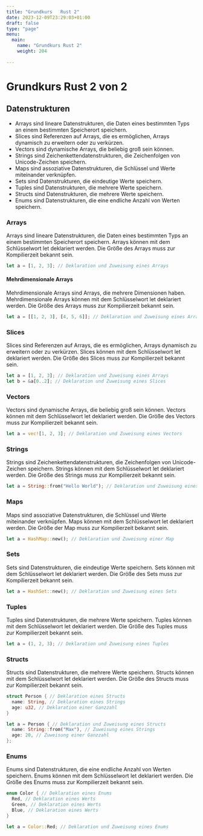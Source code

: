```yaml
---
title: "Grundkurs   Rust 2"
date: 2023-12-09T23:29:03+01:00
draft: false
type: "page"
menu: 
  main:
    name: "Grundkurs Rust 2"
    weight: 204
    
---
```

# Grundkurs Rust 2 von 2
## Datenstrukturen
* Arrays sind lineare Datenstrukturen, die Daten eines bestimmten Typs an einem bestimmten Speicherort speichern.
* Slices sind Referenzen auf Arrays, die es ermöglichen, Arrays dynamisch zu erweitern oder zu verkürzen.
* Vectors sind dynamische Arrays, die beliebig groß sein können.
* Strings sind Zeichenkettendatenstrukturen, die Zeichenfolgen von Unicode-Zeichen speichern.
* Maps sind assoziative Datenstrukturen, die Schlüssel und Werte miteinander verknüpfen.
* Sets sind Datenstrukturen, die eindeutige Werte speichern.
* Tuples sind Datenstrukturen, die mehrere Werte speichern.
* Structs sind Datenstrukturen, die mehrere Werte speichern.
* Enums sind Datenstrukturen, die eine endliche Anzahl von Werten speichern.

### Arrays
Arrays sind lineare Datenstrukturen, die Daten eines bestimmten Typs an einem bestimmten Speicherort speichern. Arrays können mit dem Schlüsselwort let deklariert werden. Die Größe des Arrays muss zur Kompilierzeit bekannt sein.
```rust
let a = [1, 2, 3]; // Deklaration und Zuweisung eines Arrays
```
#### Mehrdimensionale Arrays
Mehrdimensionale Arrays sind Arrays, die mehrere Dimensionen haben. Mehrdimensionale Arrays können mit dem Schlüsselwort let deklariert werden. Die Größe des Arrays muss zur Kompilierzeit bekannt sein.
```rust
let a = [[1, 2, 3], [4, 5, 6]]; // Deklaration und Zuweisung eines Arrays
```

### Slices
Slices sind Referenzen auf Arrays, die es ermöglichen, Arrays dynamisch zu erweitern oder zu verkürzen. Slices können mit dem Schlüsselwort let deklariert werden. Die Größe des Slices muss zur Kompilierzeit bekannt sein.
```rust
let a = [1, 2, 3]; // Deklaration und Zuweisung eines Arrays
let b = &a[0..2]; // Deklaration und Zuweisung eines Slices
```

### Vectors
Vectors sind dynamische Arrays, die beliebig groß sein können. Vectors können mit dem Schlüsselwort let deklariert werden. Die Größe des Vectors muss zur Kompilierzeit bekannt sein.
```rust
let a = vec![1, 2, 3]; // Deklaration und Zuweisung eines Vectors
```

### Strings
Strings sind Zeichenkettendatenstrukturen, die Zeichenfolgen von Unicode-Zeichen speichern. Strings können mit dem Schlüsselwort let deklariert werden. Die Größe des Strings muss zur Kompilierzeit bekannt sein.
```rust
let a = String::from("Hello World"); // Deklaration und Zuweisung eines Strings
```

### Maps
Maps sind assoziative Datenstrukturen, die Schlüssel und Werte miteinander verknüpfen. Maps können mit dem Schlüsselwort let deklariert werden. Die Größe der Map muss zur Kompilierzeit bekannt sein.
```rust
let a = HashMap::new(); // Deklaration und Zuweisung einer Map
```

### Sets
Sets sind Datenstrukturen, die eindeutige Werte speichern. Sets können mit dem Schlüsselwort let deklariert werden. Die Größe des Sets muss zur Kompilierzeit bekannt sein.
```rust
let a = HashSet::new(); // Deklaration und Zuweisung eines Sets
```

### Tuples
Tuples sind Datenstrukturen, die mehrere Werte speichern. Tuples können mit dem Schlüsselwort let deklariert werden. Die Größe des Tuples muss zur Kompilierzeit bekannt sein.
```rust
let a = (1, 2, 3); // Deklaration und Zuweisung eines Tuples
```

### Structs
Structs sind Datenstrukturen, die mehrere Werte speichern. Structs können mit dem Schlüsselwort let deklariert werden. Die Größe des Structs muss zur Kompilierzeit bekannt sein.
```rust
struct Person { // Deklaration eines Structs
  name: String, // Deklaration eines Strings
  age: u32, // Deklaration einer Ganzzahl
}

let a = Person { // Deklaration und Zuweisung eines Structs
  name: String::from("Max"), // Zuweisung eines Strings
  age: 20, // Zuweisung einer Ganzzahl
};
```

### Enums
Enums sind Datenstrukturen, die eine endliche Anzahl von Werten speichern. Enums können mit dem Schlüsselwort let deklariert werden. Die Größe des Enums muss zur Kompilierzeit bekannt sein.
```rust
enum Color { // Deklaration eines Enums
  Red, // Deklaration eines Werts
  Green, // Deklaration eines Werts
  Blue, // Deklaration eines Werts
}

let a = Color::Red; // Deklaration und Zuweisung eines Enums
```




